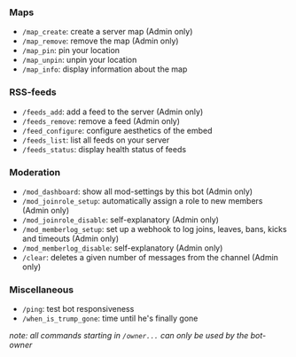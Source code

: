 ### Maps
- `/map_create`: create a server map (Admin only)
- `/map_remove`: remove the map (Admin only)
- `/map_pin`: pin your location
- `/map_unpin`: unpin your location
- `/map_info`: display information about the map
### RSS-feeds
- `/feeds_add`: add a feed to the server (Admin only)
- `/feeds_remove`: remove a feed (Admin only)
- `/feed_configure`: configure aesthetics of the embed
- `/feeds_list`: list all feeds on your server
- `/feeds_status`: display health status of feeds
### Moderation
- `/mod_dashboard`: show all mod-settings by this bot (Admin only)
- `/mod_joinrole_setup`: automatically assign a role to new members (Admin only)
- `/mod_joinrole_disable`: self-explanatory (Admin only)
- `/mod_memberlog_setup`: set up a webhook to log joins, leaves, bans, kicks and timeouts (Admin only)
- `/mod_memberlog_disable`: self-explanatory (Admin only)
- `/clear`: deletes a given number of messages from the channel (Admin only)
### Miscellaneous
- `/ping`: test bot responsiveness
- `/when_is_trump_gone`: time until he's finally gone

*note: all commands starting in `/owner...` can only be used by the bot-owner*